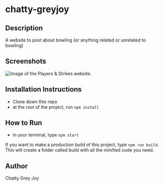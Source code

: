 # chatty-greyjoy

## Description
A website to post about bowling (or anything related or unrelated to bowling)

## Screenshots
![Image of the Players & Strikes website.]()

## Installation Instructions
* Clone down this repo
* at the root of the project, run `npm install`

## How to Run
* In your terminal, type `npm start`

If you want to make a production build of this project, 
type `npm run build`. This will create a folder called build 
with all the minified code you need.

## Author
Chatty Grey Joy